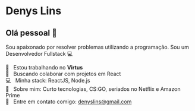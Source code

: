 # Denys Lins

## Olá pessoal 👋

Sou apaixonado por resolver problemas utilizando a programação.
Sou um Desenvolvedor Fullstack :computer:

 :rocket:  &nbsp; Estou trabalhando no **Virtus**
 <br/> :purple_heart: &nbsp; Buscando colaborar com projetos em React
 <br/> :computer: &nbsp; Minha stack: ReactJS, Node.js
 <br/> 💬  &nbsp; Sobre mim: Curto tecnologias, CS:GO, seriados no Netflix e Amazon Prime 
 <br/> :email: &nbsp; Entre em contato comigo: denyslins@gmail.com

